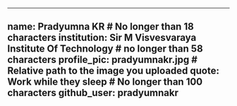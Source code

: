 

---
name: Pradyumna KR # No longer than 18 characters
institution: Sir M Visvesvaraya Institute Of Technology # no longer than 58 characters 
profile_pic: pradyumnakr.jpg # Relative path to the image you uploaded
quote: Work while they sleep # No longer than 100 characters
github_user: pradyumnakr
---
